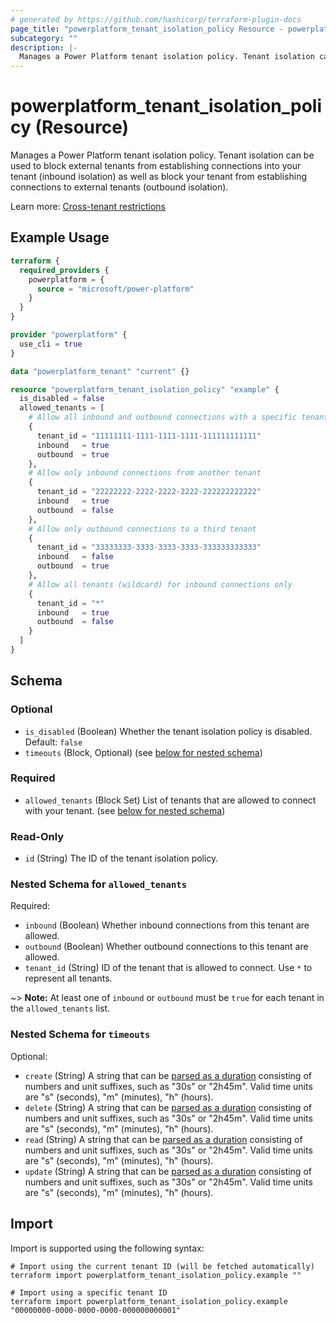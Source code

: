 ```yaml
---
# generated by https://github.com/hashicorp/terraform-plugin-docs
page_title: "powerplatform_tenant_isolation_policy Resource - powerplatform"
subcategory: ""
description: |-
  Manages a Power Platform tenant isolation policy. Tenant isolation can be used to block external tenants from establishing connections into your tenant (inbound isolation) as well as block your tenant from establishing connections to external tenants (outbound isolation).
---
```


# powerplatform_tenant_isolation_policy (Resource)

Manages a Power Platform tenant isolation policy. Tenant isolation can be used to block external tenants from establishing connections into your tenant (inbound isolation) as well as block your tenant from establishing connections to external tenants (outbound isolation).

Learn more: [Cross-tenant restrictions](https://docs.microsoft.com/en-us/power-platform/admin/cross-tenant-restrictions)

## Example Usage

```terraform
terraform {
  required_providers {
    powerplatform = {
      source = "microsoft/power-platform"
    }
  }
}

provider "powerplatform" {
  use_cli = true
}

data "powerplatform_tenant" "current" {}

resource "powerplatform_tenant_isolation_policy" "example" {
  is_disabled = false
  allowed_tenants = [
    # Allow all inbound and outbound connections with a specific tenant
    {
      tenant_id = "11111111-1111-1111-1111-111111111111"
      inbound   = true
      outbound  = true
    },
    # Allow only inbound connections from another tenant
    {
      tenant_id = "22222222-2222-2222-2222-222222222222"
      inbound   = true
      outbound  = false
    },
    # Allow only outbound connections to a third tenant
    {
      tenant_id = "33333333-3333-3333-3333-333333333333"
      inbound   = false
      outbound  = true
    },
    # Allow all tenants (wildcard) for inbound connections only
    {
      tenant_id = "*"
      inbound   = true
      outbound  = false
    }
  ]
}
```

## Schema

### Optional

- `is_disabled` (Boolean) Whether the tenant isolation policy is disabled. Default: `false`
- `timeouts` (Block, Optional) (see [below for nested schema](#nestedblock--timeouts))

### Required

- `allowed_tenants` (Block Set) List of tenants that are allowed to connect with your tenant. (see [below for nested schema](#nestedblock--allowed_tenants))

### Read-Only

- `id` (String) The ID of the tenant isolation policy.

<a id="nestedblock--allowed_tenants"></a>

### Nested Schema for `allowed_tenants`

Required:

- `inbound` (Boolean) Whether inbound connections from this tenant are allowed.
- `outbound` (Boolean) Whether outbound connections to this tenant are allowed.
- `tenant_id` (String) ID of the tenant that is allowed to connect. Use `*` to represent all tenants.

~> **Note:** At least one of `inbound` or `outbound` must be `true` for each tenant in the `allowed_tenants` list.

<a id="nestedblock--timeouts"></a>

### Nested Schema for `timeouts`

Optional:

- `create` (String) A string that can be [parsed as a duration](https://pkg.go.dev/time#ParseDuration) consisting of numbers and unit suffixes, such as "30s" or "2h45m". Valid time units are "s" (seconds), "m" (minutes), "h" (hours).
- `delete` (String) A string that can be [parsed as a duration](https://pkg.go.dev/time#ParseDuration) consisting of numbers and unit suffixes, such as "30s" or "2h45m". Valid time units are "s" (seconds), "m" (minutes), "h" (hours).
- `read` (String) A string that can be [parsed as a duration](https://pkg.go.dev/time#ParseDuration) consisting of numbers and unit suffixes, such as "30s" or "2h45m". Valid time units are "s" (seconds), "m" (minutes), "h" (hours).
- `update` (String) A string that can be [parsed as a duration](https://pkg.go.dev/time#ParseDuration) consisting of numbers and unit suffixes, such as "30s" or "2h45m". Valid time units are "s" (seconds), "m" (minutes), "h" (hours).

## Import

Import is supported using the following syntax:

```shell
# Import using the current tenant ID (will be fetched automatically)
terraform import powerplatform_tenant_isolation_policy.example ""

# Import using a specific tenant ID
terraform import powerplatform_tenant_isolation_policy.example "00000000-0000-0000-0000-000000000001"
```
